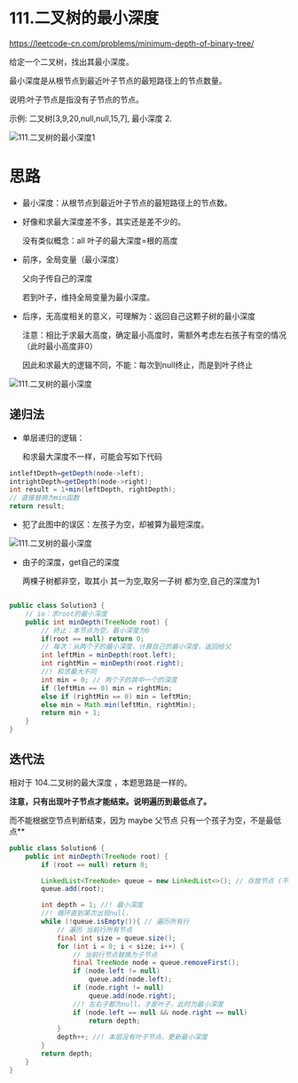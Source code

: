 # 111.二叉树的最小深度

https://leetcode-cn.com/problems/minimum-depth-of-binary-tree/

给定一个二叉树，找出其最小深度。

最小深度是从根节点到最近叶子节点的最短路径上的节点数量。

说明:叶子节点是指没有子节点的节点。

示例: 二叉树[3,9,20,null,null,15,7],  最小深度  2.

![111.二叉树的最小深度1](https://img-blog.csdnimg.cn/2021020315582586.png)

 

# 思路
+ 最小深度：从根节点到最近叶子节点的最短路径上的节点数。

+ 好像和求最大深度差不多，其实还是差不少的。

  没有类似概念：all 叶子的最大深度=根的高度

+ 前序，全局变量（最小深度）

  父向子传自己的深度
  
  若到叶子，维持全局变量为最小深度。

+ 后序，无高度相关的意义，可理解为：返回自己这颗子树的最小深度

  注意：相比于求最大高度，确定最小高度时，需额外考虑左右孩子有空的情况（此时最小高度非0）

  因此和求最大的逻辑不同，不能：每次到null终止，而是到叶子终止

![111.二叉树的最小深度](https://img-blog.csdnimg.cn/20210203155800503.png)



## 递归法

+ 单层递归的逻辑：

  和求最大深度不一样，可能会写如下代码 

```java
intleftDepth=getDepth(node->left);
intrightDepth=getDepth(node->right);
int result = 1+min(leftDepth, rightDepth);
// 直接替换为min函数
return result;
```

+ 犯了此图中的误区：左孩子为空，却被算为最短深度。

![111.二叉树的最小深度](https://img-blog.csdnimg.cn/20210203155800503.png)

+ 由子的深度，get自己的深度

  两棵子树都非空，取其小
  其一为空,取另一子树
  都为空,自己的深度为1

```java

public class Solution3 { 
    // io：求root的最小深度
    public int minDepth(TreeNode root) {
        // 终止：本节点为空，最小深度为0
        if(root == null) return 0;
        // 每次：从两个子的最小深度，计算自己的最小深度，返回给父
        int leftMin = minDepth(root.left);
        int rightMin = minDepth(root.right);
        //! 和求最大不同
        int min = 0; // 两个子的其中一个的深度
        if (leftMin == 0) min = rightMin;
        else if (rightMin == 0) min = leftMin;
        else min = Math.min(leftMin, rightMin);
        return min + 1;
    }
} 
```



## 迭代法

相对于 104.二叉树的最大深度 ，本题思路是一样的。

**注意，只有出现叶子节点才能结束。说明遍历到最低点了。**

而不能根据空节点判断结束，因为 maybe 父节点 只有一个孩子为空，不是最低点**

```java
public class Solution6 {
    public int minDepth(TreeNode root) {
        if (root == null) return 0;

        LinkedList<TreeNode> queue = new LinkedList<>(); // 存放节点 (不存空节点)
        queue.add(root);

        int depth = 1; //! 最小深度
        //! 循环直到某次出现null，
        while (!queue.isEmpty()){ // 遍历所有行
            // 遍历 当前行所有节点
            final int size = queue.size();
            for (int i = 0; i < size; i++) {
                // 当前行节点替换为子节点
                final TreeNode node = queue.removeFirst();
                if (node.left != null)
                    queue.add(node.left);
                if (node.right != null)
                    queue.add(node.right);
                //! 左右子都为null，才是叶子，此时为最小深度
                if (node.left == null && node.right == null)
                    return depth;
            }
            depth++; //! 本层没有叶子节点，更新最小深度
        }
        return depth;
    }
}
```

 